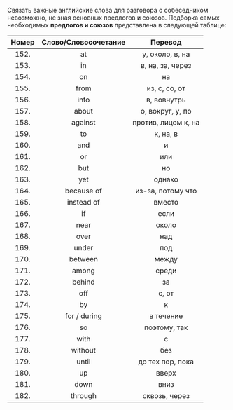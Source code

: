 Связать важные английские слова для разговора с собеседником невозможно, не зная основных предлогов и союзов. Подборка самых необходимых **предлогов и союзов** представлена в следующей таблице:

|Номер|Слово/Словосочетание|Перевод|
|:--:|:--:|:--:|
|152.|	at| у, около, в, на|
|153.|	in|	в, на, за, через|
|154.|	оn|	на|
|155.|	from|	из, с, со, от|
|156.|	into|	в, вовнутрь|
|157.|	about|	о, вокруг, у, по|
|158.|	against|	против, лицом к, на|
|159.|	to|	к, на, в|
|160.|	and|	и|
|161.|	or|	или|
|162.|	but|	но|
|163.|	yet|	однако|
|164.|	because of|	из-за, потому что|
|165.|	instead of|	вместо|
|166.|	if|	если|
|167.|	near|	около|
|168.|	over|	над|
|169.|	under|	под|
|170.|	between|	между|
|171.|	among|	среди|
|172.|	behind|	за|
|173.|	off|	с, от|
|174.|	by|	к|
|175.|	for / during|	в течение|
|176.|	so|	поэтому, так|
|177.|	with|	с|
|178.|	without|	без|
|179.|	until|	до тех пор, пока|
|180.|	up|	вверх|
|181.|	down|	вниз|
|182.|	through|	сквозь, через|
